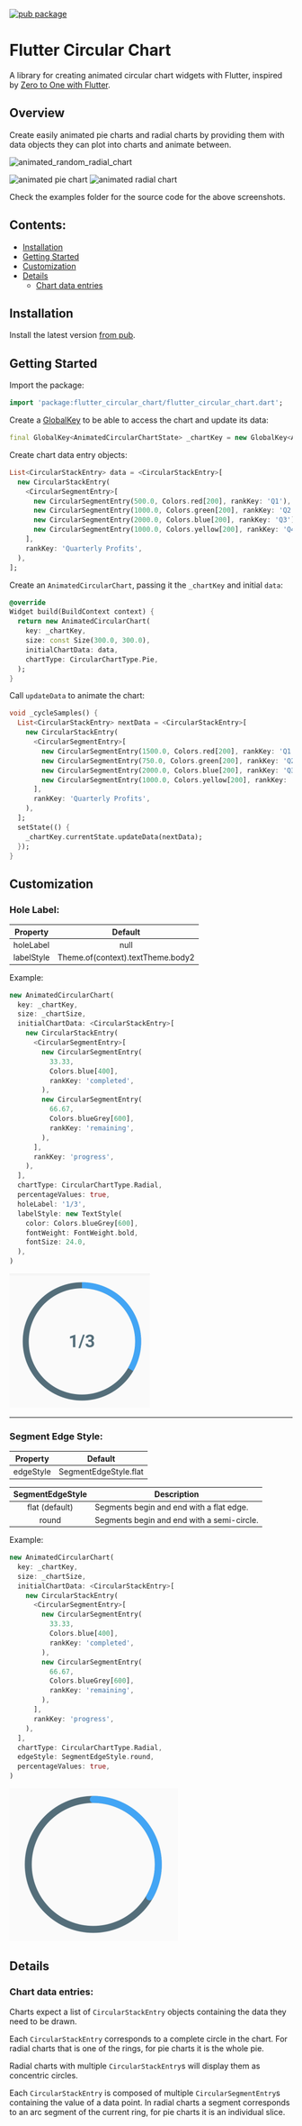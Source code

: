 [![pub package](https://img.shields.io/pub/v/flutter_circular_chart.svg)](https://pub.dartlang.org/packages/flutter_circular_chart)

# Flutter Circular Chart

A library for creating animated circular chart widgets with Flutter, inspired by [Zero to One with Flutter](https://medium.com/dartlang/zero-to-one-with-flutter-43b13fd7b354).

## Overview

Create easily animated pie charts and radial charts by providing them with data objects they can plot into charts and animate between.

![animated_random_radial_chart](screenshots/animated_random_radial_chart_example.gif)

![animated pie chart](screenshots/animated_pie_chart_example.gif)
![animated radial chart](screenshots/animated_radial_chart_example_label.gif)

Check the examples folder for the source code for the above screenshots.

## Contents:
- [Installation](#installation)
- [Getting Started](#getting-started)
- [Customization](#customization)
- [Details](#details)
  - [Chart data entries](#chart-data-entries)

## Installation

Install the latest version [from pub](https://pub.dartlang.org/packages/flutter_circular_chart#-installing-tab-).

## Getting Started

Import the package:

```dart
import 'package:flutter_circular_chart/flutter_circular_chart.dart';
```

Create a [GlobalKey](https://docs.flutter.io/flutter/widgets/GlobalKey-class.html) to be able to access the chart and update its data:

```dart
final GlobalKey<AnimatedCircularChartState> _chartKey = new GlobalKey<AnimatedCircularChartState>();
```

Create chart data entry objects:

```dart
List<CircularStackEntry> data = <CircularStackEntry>[
  new CircularStackEntry(
    <CircularSegmentEntry>[
      new CircularSegmentEntry(500.0, Colors.red[200], rankKey: 'Q1'),
      new CircularSegmentEntry(1000.0, Colors.green[200], rankKey: 'Q2'),
      new CircularSegmentEntry(2000.0, Colors.blue[200], rankKey: 'Q3'),
      new CircularSegmentEntry(1000.0, Colors.yellow[200], rankKey: 'Q4'),
    ],
    rankKey: 'Quarterly Profits',
  ),
];
```

Create an `AnimatedCircularChart`, passing it the `_chartKey` and initial `data`:

```dart
@override
Widget build(BuildContext context) {
  return new AnimatedCircularChart(
    key: _chartKey,
    size: const Size(300.0, 300.0),
    initialChartData: data,
    chartType: CircularChartType.Pie,
  );
}
```

Call `updateData` to animate the chart:

```dart
void _cycleSamples() {
  List<CircularStackEntry> nextData = <CircularStackEntry>[
    new CircularStackEntry(
      <CircularSegmentEntry>[
        new CircularSegmentEntry(1500.0, Colors.red[200], rankKey: 'Q1'),
        new CircularSegmentEntry(750.0, Colors.green[200], rankKey: 'Q2'),
        new CircularSegmentEntry(2000.0, Colors.blue[200], rankKey: 'Q3'),
        new CircularSegmentEntry(1000.0, Colors.yellow[200], rankKey: 'Q4'),
      ],
      rankKey: 'Quarterly Profits',
    ),
  ];
  setState(() {
    _chartKey.currentState.updateData(nextData);
  });
}
```

## Customization

### Hole Label:

| Property   | Default                           |
|------------|:---------------------------------:|
| holeLabel  | null                              |
| labelStyle | Theme.of(context).textTheme.body2 |

Example:

```dart
new AnimatedCircularChart(
  key: _chartKey,
  size: _chartSize,
  initialChartData: <CircularStackEntry>[
    new CircularStackEntry(
      <CircularSegmentEntry>[
        new CircularSegmentEntry(
          33.33,
          Colors.blue[400],
          rankKey: 'completed',
        ),
        new CircularSegmentEntry(
          66.67,
          Colors.blueGrey[600],
          rankKey: 'remaining',
        ),
      ],
      rankKey: 'progress',
    ),
  ],
  chartType: CircularChartType.Radial,
  percentageValues: true,
  holeLabel: '1/3',
  labelStyle: new TextStyle(
    color: Colors.blueGrey[600],
    fontWeight: FontWeight.bold,
    fontSize: 24.0,
  ),
)
```

![hole label example screenshot](screenshots/hole_label_example.png)

---

### Segment Edge Style:

| Property   | Default               |
|------------|:---------------------:|
| edgeStyle  | SegmentEdgeStyle.flat |

| SegmentEdgeStyle | Description                                |
|:----------------:|--------------------------------------------|
| flat (default)   | Segments begin and end with a flat edge.   |
| round            | Segments begin and end with a semi-circle. |

Example:

```dart
new AnimatedCircularChart(
  key: _chartKey,
  size: _chartSize,
  initialChartData: <CircularStackEntry>[
    new CircularStackEntry(
      <CircularSegmentEntry>[
        new CircularSegmentEntry(
          33.33,
          Colors.blue[400],
          rankKey: 'completed',
        ),
        new CircularSegmentEntry(
          66.67,
          Colors.blueGrey[600],
          rankKey: 'remaining',
        ),
      ],
      rankKey: 'progress',
    ),
  ],
  chartType: CircularChartType.Radial,
  edgeStyle: SegmentEdgeStyle.round,
  percentageValues: true,
)
```

![round segment edge example screenshot](screenshots/segment_edge_round_example.png)

## Details

### Chart data entries:

Charts expect a list of `CircularStackEntry` objects containing the data they need to be drawn.

Each `CircularStackEntry` corresponds to a complete circle in the chart. For radial charts that is one of the rings, for pie charts it is the whole pie.

Radial charts with multiple `CircularStackEntry`s will display them as concentric circles.

Each `CircularStackEntry` is composed of multiple `CircularSegmentEntry`s containing the value of a data point. In radial charts a segment corresponds to an arc segment of the current ring, for pie charts it is an individual slice.



